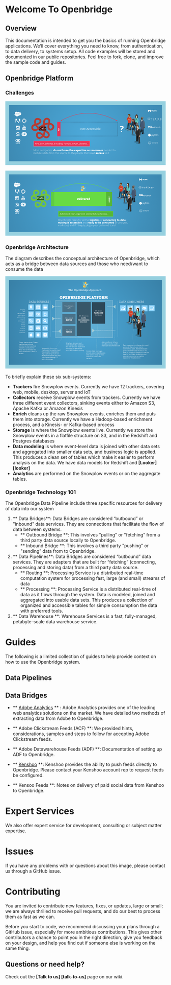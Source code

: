 # Welcome To Openbridge


## Overview

This documentation is intended to get you the basics of running Openbridge applications. We’ll cover everything you need to know, from authentication, to data delivery, to systems setup. All code examples will be stored and documented in our public repositories.
Feel free to fork, clone, and improve the sample code and guides.

## Openbridge Platform

### Challenges
![gap](./images/data-gap.png)



![gap](./images/data-access.png)


### Openbridge Architecture

The diagram describes the conceptual architecture of Openbridge, which acts as a bridge between data sources and those who need/want to consume the data

![architecture](./images/architecture.png)


To briefly explain these six sub-systems:

* **Trackers** fire Snowplow events. Currently we have 12 trackers, covering web, mobile, desktop, server and IoT
* **Collectors** receive Snowplow events from trackers. Currently we have three different event collectors, sinking events either to Amazon S3, Apache Kafka or Amazon Kinesis
* **Enrich** cleans up the raw Snowplow events, enriches them and puts them into storage. Currently we have a Hadoop-based enrichment process, and a Kinesis- or Kafka-based process
* **Storage** is where the Snowplow events live. Currently we store the Snowplow events in a flatfile structure on S3, and in the Redshift and Postgres databases
* **Data modeling** is where event-level data is joined with other data sets and aggregated into smaller data sets, and business logic is applied. This produces a clean set of tables which make it easier to perform analysis on the data. We have data models for Redshift and **[Looker] [looker]**
* **Analytics** are performed on the Snowplow events or on the aggregate tables.

### Openbridge Technology 101
The Openbridge Data Pipeline include three specific resources for delivery of data into our system

1. ** Data Bridges**: Data Bridges are considered “outbound” or "inbound" data services. They are connections that facilitate the flow of data between systems.
    - ** Outbound Bridge **: This involves "pulling" or "fetching” from a third party data source locally to Openbridge.
    - ** Inbound Bridge **: This involves a third party "pushing" or "sending” data from to Openbridge.
2. ** Data Pipelines**: Data Bridges are considered “outbound” data services. They are adapters that are built for “fetching”  (connecting, processing and storing data) from a third party data source.
    - ** Routing **: Processing Service is a distributed real-time computation system for processing fast, large (and small) streams of data
    - ** Processing **: Processing Service is a distributed real-time of data as it flows through the system. Data is modeled, joined and aggregated  into usable data sets. This produces a collection of organized and accessible tables for simple consumption the data with preferred tools.
3. ** Data Warehouse **: Warehouse Services is a fast, fully-managed, petabyte-scale data warehouse service.


# Guides
The following is a limited collection of guides to help provide context on how to use the Openbridge system.

## Data Pipelines


## Data Bridges

- ** [Adobe Analytics](http://www.adobe.com/solutions/digital-analytics.html) ** : Adobe Analytics provides one of the leading web analytics solutions on the market. We have detailed two methods of extracting data from Adobe to Openbridge.

 - ** Adobe Clickstream Feeds (ACF) **: We provided hints, considerations, samples and steps to follow for accepting Adobe Clickstream feeds.</p>

 - ** Adobe Datawarehouse Feeds (ADF) **: Documentation of setting up ADF to Openbridge.</p>

</ul>

- ** [Kenshoo](http://kenshoo.com) **: Kenshoo provides the ability to push feeds directly to Openbridge. Please contact your Kenshoo account rep to request feeds be configured.

 - ** Kensoo Feeds **: Notes on delivery of paid social data from Kenshoo to Openbridge.


# Expert Services
We also offer expert service for development, consulting or subject matter expertise.

# Issues

If you have any problems with or questions about this image, please contact us through a GitHub issue.

# Contributing

You are invited to contribute new features, fixes, or updates, large or small; we are always thrilled to receive pull requests, and do our best to process them as fast as we can.

Before you start to code, we recommend discussing your plans through a GitHub issue, especially for more ambitious contributions. This gives other contributors a chance to point you in the right direction, give you feedback on your design, and help you find out if someone else is working on the same thing.



## Questions or need help?

Check out the **[Talk to us] [talk-to-us]** page on our wiki.
